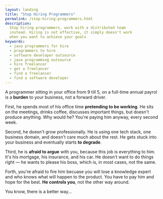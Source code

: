 ```yaml
---
layout: landing
title: "Stop Hiring Programmers"
permalink: /stop-hiring-programmers.html
description:
  Stop hiring programmers, work with a distributed team
  instead. Hiring is not effective, it simply doesn't work
  when you want to achieve your goals
keywords:
  - java programmers for hire
  - programmers to hire
  - software developer outsource
  - java programming outsource
  - hire freelancer
  - get a freelancer
  - find a freelancer
  - find a software developer
---
```


A programmer sitting in your office from 9 till 5, on a full-time
annual payrol is a **burden** to your business, not a forward driver.

First, he spends most of his office time **pretending to be working**. He
sits on the meetings, drinks coffee, discusses important things, but
doesn't produce anything. Why would he? You're paying him anyway, every
second week.

Second, he doesn't grow professionally. He is using one tech stack,
one business domain, and doesn't care much about the rest. He gets
stuck into your business and eventually starts **to degrade**.

Third, he is **afraid to argue** with you, because this job is everything
to him. It's his mortgage, his insurance, and his car. He doesn't want
to do things right &mdash; he wants to please his boss, which is,
in most cases, not the same.

Forth, you're afraid to fire him becuase you will lose a knowledge
expert and who knows what will happen to the product. You have to pay
him and hope for the best. **He controls you**, not the other way around.

You know, there is a better way...
